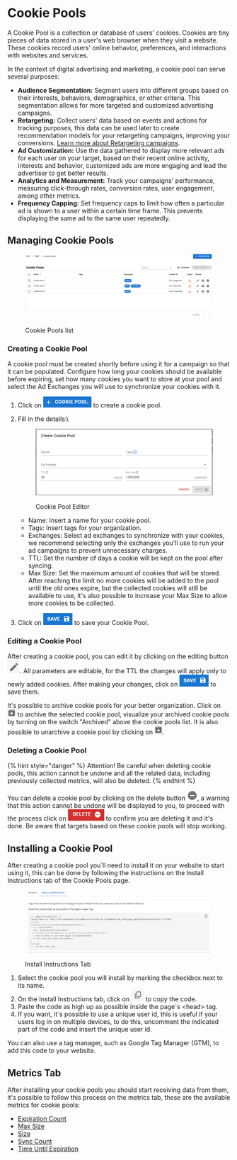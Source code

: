 # Cookie Pools

A Cookie Pool is a collection or database of users' cookies. Cookies are tiny pieces of data stored in a user's web browser when they visit a website. These cookies record users' online behavior, preferences, and interactions with websites and services.

In the context of digital advertising and marketing, a cookie pool can serve several purposes:

* **Audience Segmentation:** Segment users into different groups based on their interests, behaviors, demographics, or other criteria. This segmentation allows for more targeted and customized advertising campaigns.
* **Retargeting:** Collect users' data based on events and actions for tracking purposes, this data can be used later to create recommendation models for your retargeting campaigns, improving your conversions. [Learn more about Retargeting campaigns](../../solutions/retargeting.md).
* **Ad Customization:** Use the data gathered to display more relevant ads for each user on your target, based on their recent online activity, interests and behavior, customized ads are more engaging and lead the advertiser to get better results.
* **Analytics and Measurement:** Track your campaigns' performance, measuring click-through rates, conversion rates, user engagement, among other metrics.
* **Frequency Capping:** Set frequency caps to limit how often a particular ad is shown to a user within a certain time frame. This prevents displaying the same ad to the same user repeatedly.

## Managing Cookie Pools

<figure><img src="../../.gitbook/assets/Captura de tela 2025-07-02 095105 (1).png" alt=""><figcaption><p>Cookie Pools list</p></figcaption></figure>

### Creating a Cookie Pool

A cookie pool must be created shortly before using it for a campaign so that it can be populated. Configure how long your cookies should be available before expiring, set how many cookies you want to store at your pool and select the Ad Exchanges you will use to synchronize your cookies with it.

1. Click on ![Create Cookie Pool](<../../.gitbook/assets/image (42).png>) to create a cookie pool.
2.  Fill in the details:\\

    <figure><img src="../../.gitbook/assets/Captura de tela 2024-08-15 090606 (1).png" alt=""><figcaption><p>Cookie Pool Editor</p></figcaption></figure>

    * Name: Insert a name for your cookie pool.
    * Tags: Insert tags for your organization.
    * Exchanges: Select ad exchanges to synchronize with your cookies, we recommend selecting only the exchanges you'll use to run your ad campaigns to prevent unnecessary charges.
    * TTL: Set the number of days a cookie will be kept on the pool after syncing.
    * Max Size: Set the maximum amount of cookies that will be stored. After reaching the limit no more cookies will be added to the pool until the old ones expire, but the collected cookies will still be available to use, it's also possible to increase your Max Size to allow more cookies to be collected.
3. Click on ![Save](<../../.gitbook/assets/image (39).png>) to save your Cookie Pool.

### Editing a Cookie Pool

After creating a cookie pool, you can edit it by clicking on the editing button <img src="../../.gitbook/assets/image (7) (1) (1) (1).png" alt="editing button" data-size="line">. All parameters are editable, for the TTL the changes will apply only to newly added cookies. After making your changes, click on ![Save](<../../.gitbook/assets/image (39).png>) to save them.

It's possible to archive cookie pools for your better organization. Click on ![](<../../.gitbook/assets/image (96).png>) to archive the selected cookie pool, visualize your archived cookie pools by turning on the switch "Archived" above the cookie pools list. It is also possible to unarchive a cookie pool by clicking on ![](<../../.gitbook/assets/image (97) (1).png>).

### Deleting a Cookie Pool

{% hint style="danger" %}
Attention! Be careful when deleting cookie pools, this action cannot be undone and all the related data, including previously collected metrics, will also be deleted.
{% endhint %}

You can delete a cookie pool by clicking on the delete button <img src="../../.gitbook/assets/image (8) (1) (1).png" alt="delete button" data-size="original">, a warning that this action cannot be undone will be displayed to you, to proceed with the process click on ![Delete](<../../.gitbook/assets/image (41).png>) to confirm you are deleting it and it's done. Be aware that targets based on these cookie pools will stop working.

## Installing a Cookie Pool

After creating a cookie pool you\`ll need to install it on your website to start using it, this can be done by following the instructions on the Install Instructions tab of the Cookie Pools page.

<figure><img src="../../.gitbook/assets/image (10) (1) (1).png" alt=""><figcaption><p>Install Instructions Tab</p></figcaption></figure>

1. Select the cookie pool you will install by marking the checkbox next to its name.
2. On the Install Instructions tab, click on <img src="../../.gitbook/assets/image (11) (1) (1).png" alt="" data-size="line"> to copy the code.
3. Paste the code as high up as possible inside the page\`s \<head> tag.
4. If you want, it\`s possible to use a unique user id, this is useful if your users log in on multiple devices, to do this, uncomment the indicated part of the code and insert the unique user id.

You can also use a tag manager, such as Google Tag Manager (GTM), to add this code to your website.

## Metrics Tab

After installing your cookie pools you should start receiving data from them, it's possible to follow this process on the metrics tab, these are the available metrics for cookie pools:

* [Expiration Count](dmp-metrics.md#expiration-count)
* [Max Size](dmp-metrics.md#max-size)
* [Size](dmp-metrics.md#size)
* [Sync Count](dmp-metrics.md#sync-count)
* [Time Until Expiration](dmp-metrics.md#time-until-expiration)
